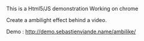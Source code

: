 This is a Html5/JS demonstration
Working on chrome

Create a ambilight effect behind a video.

Demo : http://demo.sebastienviande.name/ambilike/
